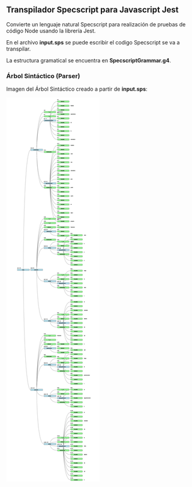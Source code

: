 ## Transpilador Specscript para Javascript Jest
Convierte un lenguaje natural Specscript para realización de pruebas de código Node usando la librería Jest.

En el archivo __input.sps__ se puede escribir el codigo Specscript se va a transpilar.

La estructura gramatical se encuentra en __SpecscriptGrammar.g4__. 

### Árbol Sintáctico (Parser)

Imagen del Árbol Sintáctico creado a partir de __input.sps__:

![Imagen de un Arbol Sintactico](ArbolSintacticoParser.png "Generado a partir de Input.sps")
